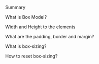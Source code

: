 Summary 

What is Box Model?

Width and Height to the elements

What are the padding, border and margin?

What is box-sizing?

How to reset box-sizing?
